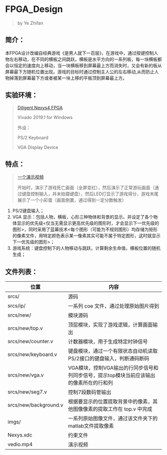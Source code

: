 # FPGA_Design
> by Ye Zhifan

## 简介：

本FPGA设计改编自经典游戏《是男人就下一百层》，在游戏中，通过按键控制人物左右移动，在不同的横板之间跳跃。横板是水平方向的一系列板，每一块横板都会以恒定的速度向上移动，当一块横板移到屏幕最上方而消失时，又会有新的板从屏幕最下方随机位置出现。游戏的目标时通过控制主人公的左右移动,从而防止人物掉落到屏幕最下方或者被某一块上移的平板顶到屏幕最上方。

## 实验环境：

> [Diligent Nexys4 FPGA](https://reference.digilentinc.com/reference/programmable-logic/nexys-4-ddr/start) 
>
> Vivado 2019.1 for Windows
>
> 外设：
>
> PS/2 Keyboard
>
> VGA Display Device

## 特点： 

> [一个演示视频](video.mp4)
>
> 开始时，演示了游戏死亡画面（全屏变红），然后演示了正常游玩画面（通过键盘控制输入，并未拍摄键盘），然后LED灯显示了游戏得分，游戏末尾展示了一个小彩蛋（画面倒置，通过得到一定分数触发）

1. PS/2键盘输入；  
2. VGA 显示：包括人物，横板，心形三种物体和背景的显示。并设定了各个物体显示的优先级<仅当无需显示更高优先级的图形时，才会显示下一优先级的图形>，同时采用了蓝幕技术<每个图形（可能为不规则图形）均存储为矩形的像素文件，用特定颜色表示某一像素其实可能不属于特定图形，这时就显示下一优先级的图形>；    
3. 游戏系统：键盘控制下的人物移动与跳跃，计算剩余生命值，横板位置的随机生成；

## 文件列表：

| 位置                  | 内容                                                         |
| --------------------- | ------------------------------------------------------------ |
| srcs/                 | 源码                                                         |
| srcs/ip/              | 一系列 coe 文件，通过处理原始图片得到                        |
| srcs/new/             | 模块源码                                                     |
| srcs/new/top.v        | 顶层模块，实现了游戏逻辑，计算画面输出                       |
| srcs/new/counter.v    | 计数器模块，用于生成特定时钟信号                             |
| srcs/new/keyboard.v   | 键盘模块，通过一个有限状态自动机读取PS/2接口的键盘输入，判断通码断码 |
| srcs/new/vga.v        | VGA模块，控制VGA输出的行同步信号和列同步信号，提示top模块当前应该输出的像素所在的行和列 |
| srcs/new/seg7.v       | 控制7段数码管输出                                            |
| srcs/new/background.v | 根据要显示的位置提取背景中的像素，其他图像像素的提取工作在 top.v 中完成 |
| imgs/                 | 一系列原始图像文件，通过该文件夹下的matlab文件提取像素       |
| Nexys.xdc             | 约束文件                                                     |
| vedio.mp4             | 演示视频                                                     |
